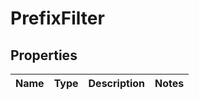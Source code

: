 
# PrefixFilter

## Properties
Name | Type | Description | Notes
------------ | ------------- | ------------- | -------------




